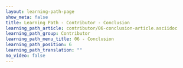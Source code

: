 ```yaml
---
layout: learning-path-page
show_meta: false
title: Learning Path - Contributor - Conclusion
learning_path_article: contributor/06-conclusion-article.asciidoc
learning_path_group: Contributor
learning_path_menu_title: 06 - Conclusion
learning_path_position: 6
learning_path_translation: ""
no_video: false
---
```

<!--- This file autogenerated from https://github.com/InnerSourceCommons/InnerSourceLearningPath/blob/master/scripts/generate_learning_path_markdown.js -->